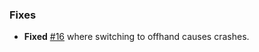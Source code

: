 ### Fixes

- **Fixed** [#16](https://github.com/KessokuTeaTime/Verticality/issues/16) where switching to offhand causes crashes.